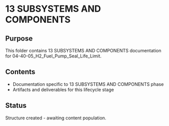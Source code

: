 # 13 SUBSYSTEMS AND COMPONENTS

## Purpose
This folder contains 13 SUBSYSTEMS AND COMPONENTS documentation for 04-40-05_H2_Fuel_Pump_Seal_Life_Limit.

## Contents
- Documentation specific to 13 SUBSYSTEMS AND COMPONENTS phase
- Artifacts and deliverables for this lifecycle stage

## Status
Structure created - awaiting content population.
